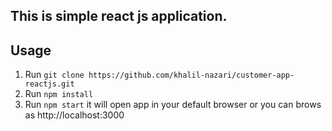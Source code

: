 
## This is simple react js application.  

## Usage
1. Run `git clone https://github.com/khalil-nazari/customer-app-reactjs.git`
2. Run `npm install`
3. Run `npm start` it will open app in your default browser or you can brows as http://localhost:3000

